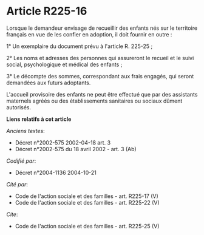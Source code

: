# Article R225-16

Lorsque le demandeur envisage de recueillir des enfants nés sur le territoire français en vue de les confier en adoption, il
doit fournir en outre : 

1° Un exemplaire du document prévu à l'article R. 225-25 ; 

2° Les noms et adresses des personnes qui assureront le recueil et le suivi social, psychologique et médical des enfants ; 

3° Le décompte des sommes, correspondant aux frais engagés, qui seront demandées aux futurs adoptants. 

L'accueil provisoire des enfants ne peut être effectué que par des assistants maternels agréés ou des établissements
sanitaires ou sociaux dûment autorisés.

**Liens relatifs à cet article**

_Anciens textes_:

  - Décret n°2002-575 2002-04-18 art. 3
  - Décret n°2002-575 du 18 avril 2002 - art. 3 (Ab)

_Codifié par_:

  - Décret n°2004-1136 2004-10-21

_Cité par_:

  - Code de l'action sociale et des familles - art. R225-17 (V)
  - Code de l'action sociale et des familles - art. R225-22 (V)

_Cite_:

  - Code de l'action sociale et des familles - art. R225-25 (V)
